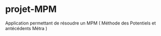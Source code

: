 # projet-MPM
Application permettant de résoudre un  MPM ( Méthode des Potentiels et antécédents Métra )
